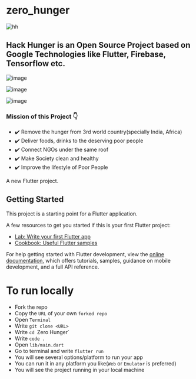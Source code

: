 # zero_hunger


![hh](https://user-images.githubusercontent.com/115442240/221038529-e858be30-fe28-4bd4-983a-317fca2eafe9.png)

## Hack Hunger is an Open Source Project based on Google Technologies like Flutter, Firebase, Tensorflow etc.

![image](https://user-images.githubusercontent.com/115442240/221038732-2662e43c-21f2-4964-9d46-41b9421f7a03.png)

![image](https://user-images.githubusercontent.com/115442240/221038907-102b0a3e-d9b1-4486-a361-30aadc09e6a9.png)

![image](https://user-images.githubusercontent.com/115442240/221039090-81679451-8f75-4685-a143-46f96b0beca6.png)

### Mission of this Project 👇
- ✔️ Remove the hunger from 3rd world country(specially India, Africa)
- ✔️ Deliver foods, drinks to the deserving poor people
- ✔️ Connect NGOs under the same roof
- ✔️ Make Society clean and healthy
- ✔️ Improve the lifestyle of Poor People

A new Flutter project.

## Getting Started

This project is a starting point for a Flutter application.

A few resources to get you started if this is your first Flutter project:

- [Lab: Write your first Flutter app](https://docs.flutter.dev/get-started/codelab)
- [Cookbook: Useful Flutter samples](https://docs.flutter.dev/cookbook)

For help getting started with Flutter development, view the
[online documentation](https://docs.flutter.dev/), which offers tutorials,
samples, guidance on mobile development, and a full API reference.



# To run locally
- Fork the repo
- Copy the `URL` of your own `forked repo`
- Open `Terminal`
- Write `git clone <URL>`
- Write `cd `Zero Hunger`
- Write `code .`
- Open `lib/main.dart`
- Go to terminal and write `flutter run`
- You will see several options/platform to run your app
- You can run it in any platform you like(`Web` or `Emulator` is preferred)
- You will see the project running in your local machine
